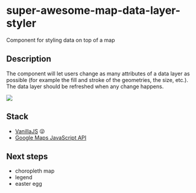 # super-awesome-map-data-layer-styler
Component for styling data on top of a map

## Description

The component will let users change as many attributes of a data layer as possible (for example the fill and stroke of the geometries, the size, etc.). The data layer should be refreshed when any change happens.

![](https://cloud.githubusercontent.com/assets/132146/23161473/89f3915e-f82a-11e6-908d-70280bd53f5e.png)

## Stack

* [VanillaJS](http://vanilla-js.com/) :stuck_out_tongue_winking_eye:
* [Google Maps JavaScript API](https://developers.google.com/maps/documentation/javascript/)

## Next steps

* choropleth map
* legend
* easter egg

